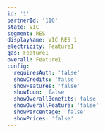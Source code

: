 ```yaml
---
id: '1'
partnerId: '110'
state: VIC
segment: RES
displayName: VIC RES 1
electricity: Feature1
gas: Feature1
overall: Feature1
config:
  requiresAuth: 'false'
  showCredits: 'false'
  showFeatures: 'false'
  showIcon: 'false'
  showOverallBenefits: false
  showOverallFeature: 'false'
  showPercentage: 'false'
  showPrices: 'false'
---
```


